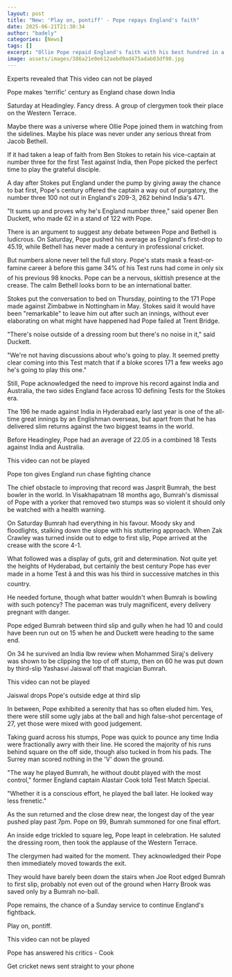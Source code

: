 ```yaml
---
layout: post
title: "New: 'Play on, pontiff' - Pope repays England's faith"
date: 2025-06-21T21:30:34
author: "badely"
categories: [News]
tags: []
excerpt: "Ollie Pope repaid England's faith with his best hundred in a home Test, writes Stephan Shemilt."
image: assets/images/386a21e0e612aebd9ad475adab03df90.jpg
---
```


Experts revealed that This video can not be played

Pope makes 'terrific' century as England chase down India

Saturday at Headingley. Fancy dress. A group of clergymen took their place on the Western Terrace.

Maybe there was a universe where Ollie Pope joined them in watching from the sidelines. Maybe his place was never under any serious threat from Jacob Bethell.

If it had taken a leap of faith from Ben Stokes to retain his vice-captain at number three for the first Test against India, then Pope picked the perfect time to play the grateful disciple.

A day after Stokes put England under the pump by giving away the chance to bat first, Pope's century offered the captain a way out of purgatory, the number three 100 not out in England's 209-3, 262 behind India's 471.

"It sums up and proves why he's England number three," said opener Ben Duckett, who made 62 in a stand of 122 with Pope.

There is an argument to suggest any debate between Pope and Bethell is ludicrous. On Saturday, Pope pushed his average as England's first-drop to 45.19, while Bethell has never made a century in professional cricket.

But numbers alone never tell the full story. Pope's stats mask a feast-or-famine career â before this game 34% of his Test runs had come in only six of his previous  98 knocks. Pope can be a nervous, skittish presence at the crease. The calm Bethell looks born to be an international batter.

Stokes put the conversation to bed on Thursday, pointing to the 171 Pope made against Zimbabwe in Nottingham in May. Stokes said it would have been "remarkable" to leave him out after such an innings, without ever elaborating on what might have happened had Pope failed at Trent Bridge.

"There's noise outside of a dressing room but there's no noise in it," said Duckett.

"We're not having discussions about who's going to play. It seemed pretty clear coming into this Test match that if a bloke scores 171 a few weeks ago he's going to play this one."

Still, Pope acknowledged the need to improve his record against India and Australia, the two sides England face across 10 defining Tests for the Stokes era.

The 196 he made against India in Hyderabad early last year is one of the all-time great innings by an Englishman overseas, but apart from that he has delivered slim returns against the two biggest teams in the world.

Before Headingley, Pope had an average of 22.05 in a combined 18 Tests against India and Australia.

This video can not be played

Pope ton gives England run chase fighting chance

The chief obstacle to improving that record was Jasprit Bumrah, the best bowler in the world. In Visakhapatnam 18 months ago, Bumrah's dismissal of Pope with a yorker that removed two stumps was so violent it should only be watched with a health warning.

On Saturday Bumrah had everything in his favour. Moody sky and floodlights, stalking down the slope with his stuttering approach. When Zak Crawley was turned inside out to edge to first slip, Pope arrived at the crease with the score 4-1.

What followed was a display of guts, grit and determination. Not quite yet the heights of Hyderabad, but certainly the best century Pope has ever made in a home Test â and this was his third in successive matches in this country.

He needed fortune, though what batter wouldn't when Bumrah is bowling with such potency? The paceman was truly magnificent, every delivery pregnant with danger.

Pope edged Bumrah between third slip and gully when he had 10 and could have been run out on 15 when he and Duckett were heading to the same end.

On 34 he survived an India lbw review when Mohammed Siraj's delivery was shown to be clipping the top of off stump, then on 60 he was put down by third-slip Yashasvi Jaiswal off that magician Bumrah.

This video can not be played

Jaiswal drops Pope's outside edge at third slip

In between, Pope exhibited a serenity that has so often eluded him. Yes, there were still some ugly jabs at the ball and high false-shot percentage of 27, yet those were mixed with good judgement.

Taking guard across his stumps, Pope was quick to pounce any time India were fractionally awry with their line. He scored the majority of his runs behind square on the off side, though also tucked in from his pads. The Surrey man scored nothing in the 'V' down the ground.

"The way he played Bumrah, he without doubt played with the most control," former England captain Alastair Cook told Test Match Special.

"Whether it is a conscious effort, he played the ball later. He looked way less frenetic."

As the sun returned and the close drew near, the longest day of the year pushed play past 7pm. Pope on 99, Bumrah summoned for one final effort.

An inside edge trickled to square leg, Pope leapt in celebration. He saluted the dressing room, then took the applause of the Western Terrace.

The clergymen had waited for the moment. They acknowledged their Pope then immediately moved towards the exit.

They would have barely been down the stairs when Joe Root edged Bumrah to first slip, probably not even out of the ground when Harry Brook was saved only by a Bumrah no-ball.

Pope remains, the chance of a Sunday service to continue England's fightback.

Play on, pontiff.

This video can not be played

Pope has answered his critics - Cook

Get cricket news sent straight to your phone


